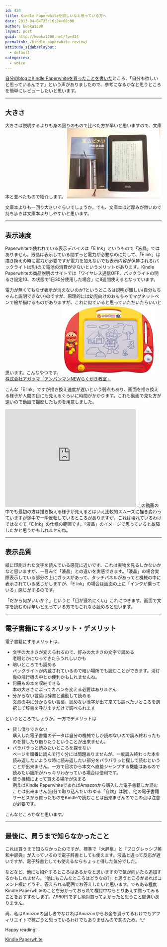 ```yaml
---
id: 424
title: Kindle Paperwhiteを欲しいなと思っている方へ
date: 2013-04-04T23:16:24+00:00
author: kwaka1208
layout: post
guid: http://kwaka1208.net/?p=424
permalink: /kindle-paperwhite-review/
attitude_sidebarlayout:
  - default
categories:
  - voice
---
```

<a href="http://pote2.net/kenichi/kindle-has-come/">自分のblogにKindle Paperwhiteを買ったことを書いた</a>ところ、「自分も欲しいと思っているんです」という声がありましたので、参考になるかなと思うところを簡単にレビューしたいと思います。
<hr>
<h2>大きさ</h2>
大きさは説明するよりも身の回りのもので比べた方が早いと思いますので、文庫本と並べたもので紹介します。

<img src="/assets/images/2013/04/size.jpg" alt="大きさ比較" width="300" height="225" class="alignnone size-full wp-image-426" />

文庫本よりも一回り大きいぐらいでしょうか。でも、文庫本ほど厚みが無いので持ち歩きは文庫本よりしやすいと思います。
<hr>
<h2>表示速度</h2>
Paperwhiteで使われている表示デバイスは「E Ink」というもので「液晶」ではありません。液晶は表示している間ずっと電力が必要なのに対して、「E Ink」は描き換えの時に電力が必要ですが電力を加えないでも表示内容が保持される(バックライトは別)ので電池の消費が少ないというメリットがあります。Kindle Paperwhiteの商品説明のサイトでは「ワイヤレス通信OFF、バックライトの明るさ設定10、の状態で1日30分使用した場合」に8週間使えるとなっています。

電力が無くてもなぜ表示が消えないのか?というところは説明が難しい(自分もちゃんと説明できない)のですが、原理的には幼児向けのおもちゃでマグネットペンで絵が描けるものがありますが、これに似ていると思っていただいたらいいと思います。こんなやつです。
<a href="http://www.agatsuma.co.jp/goods/detail.php?id=228">
<img src="/assets/images/2013/04/rakugaki.jpg" alt="落書き" width="300" height="222" class="alignnone size-full wp-image-425" /><br />
株式会社アガツマ「アンパンマンNEWらくがき教室」</a>

こんな「E Ink」ですが描き換え速度が遅いという弱点もあり、画面を描き換える様子が人間の目にも見えるぐらいに時間がかかります。これも動画で見た方が速いので動画で撮影したものを用意しました。
<iframe width="420" height="315" src="https://www.youtube.com/embed/wqYznIxvmAA?rel=0" frameborder="0" allowfullscreen></iframe>
この動画の中でも最初の方は描き換える様子が見えるとはいえ比較的スムーズに描き変わっていますが途中で一瞬反転しているところがありますが、これは壊れているわけではなくて「E Ink」の仕様の範囲です。「液晶」のイメージで思っていると故障したかと思うかもしれませんね。

<hr>
<h2>表示品質</h2>
紙に印刷された文字を読んでいる感覚に近いです、これは実物を見るしかないかなと思いますが、一目みて「液晶」との違いを実感できます。「液晶」の場合実際表示している部分の上にガラスがあって、タッチパネルがあってと機械の中に表示されている感じがしますが、「E Ink」の場合は画面の上に「インクが乗っている」感じがするのです。

「だから何がいいか？」というと「目が疲れにくい」これにつきます。画面で文字を読むのは辛いと思っている方でもこれなら読めると思います。

<hr>
<h2>電子書籍にするメリット・デメリット</h2>
電子書籍にするメリットは、
<ul>
<li>文字の大きさが変えられるので、好みの大きさの文字で読める<br />老眼とかになってきたらうれしいかも</li>
<li>暗いところでも読める<br />バックライトが内蔵されているので暗い場所でも読むことができます。消灯後の飛行機の中とか便利かもしれませんね。</li>
<li>何冊もの本を収納できる<br />本の大きさによってカバンを変える必要はありません</li>
<li>分からない言葉は辞書と連動して読める<br />文章の中に分からない言葉、読めない漢字が出て来ても調べたいところを選択して辞書を呼び出すだけで調べられます</li>
</ul>
というところでしょうか。一方でデメリットは
<ul>
<li>貸し借りできない<br />購入した電子書籍のデータは自分の機械でしか読めないので読み終わったものを貸したり借りたりということが出来ません。</li>
<li>パラパラっと読みたいところを探せない<br />ページを順番に読んで行く分には問題ありませんが、一度読み終わった本を読み返したいような時に読み返したい部分をパラパラっと探して読むということが出来ません。一方で目次から本文へ直接ジャンプする機能はあるので読みたい箇所がハッキリわかっている場合は便利です。</li>
<li>使う機械によって買える場所が決まる<br />例えばKindle PaperwhiteであればAmazonから購入した電子書籍しか読むことは出来ません(自分で取り込んだいわゆる「自炊」は別)。他の電子書籍サービスから買ったものをKindleで読むことは出来ませんのでこの点は注意が必要です。</li>
</ul>
こんなところかなと思います。
<hr>
<h2>最後に、買うまで知らなかったこと</h2>
これは買うまで知らなかったのですが、標準で『大辞泉』と『プログレッシブ英和中辞典』が入っているので電子辞書としても使えます。液晶と違って反応が遅いですが、電子辞書としても使えるならちょっと得した気分でした。

などなど、他にも紹介するところはあるかなと思いますので気が向いたら追加するかもしれません。「他にもこんなところはどうなの?」と思うところがあればコメント欄にどうぞ、答えられる範囲でお答えしたいと思います。でもある程度Kindle Paperwhiteのことを分かっておられて検討中ならとりあえず買ってみることをおすすめします。7,980円ですし絶対買ってよかったと思うこと間違いありません。

尚、私はAmazonの回し者でなければAmazonからお金を貰ってるわけでもアフィリエイトで稼ごうと思っているわけでもありませんので念のため。^_^

Happy reading!

<a href="http://www.amazon.co.jp/gp/product/B007OZO03M/">Kindle Paperwhite</a>